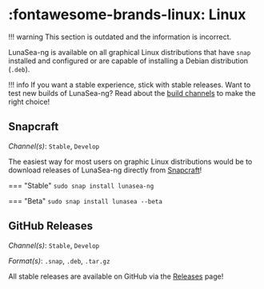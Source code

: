 # :fontawesome-brands-linux: Linux

!!! warning
	This section is outdated and the information is incorrect.

LunaSea-ng is available on all graphical Linux distributions that have `snap` installed and configured or are capable of installing a Debian distribution (`.deb`).

!!! info
	If you want a stable experience, stick with stable releases. Want to test new builds of LunaSea-ng? Read about the [build channels](../getting-started/build-channels.md) to make the right choice!

## Snapcraft

_Channel(s)_: `Stable`, `Develop`

The easiest way for most users on graphic Linux distributions would be to download releases of LunaSea-ng directly from [Snapcraft](https://www.lunasea.app/snapcraft)!

=== "Stable"
	```
	sudo snap install lunasea-ng
	```

=== "Beta"
	```
	sudo snap install lunasea --beta
	```

## GitHub Releases

_Channel(s)_: `Stable`, `Develop`

_Format(s)_: `.snap`, `.deb`, `.tar.gz`

All stable releases are available on GitHub via the [Releases](https://github.com/LunaSea-ng/LunaSea-ng/releases) page!
